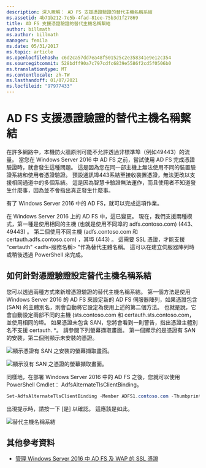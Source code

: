 ```yaml
---
description: 深入瞭解： AD FS 支援憑證驗證的替代主機名稱系結
ms.assetid: 4b71b212-7e5b-4fad-81ee-75b3d1f27869
title: AD FS 支援憑證驗證的替代主機名稱繫結
author: billmath
ms.author: billmath
manager: femila
ms.date: 05/31/2017
ms.topic: article
ms.openlocfilehash: c6d2ca57dd7ea48f501525c2e358341e9e12c354
ms.sourcegitcommit: 528bdff90a7c797cdfc6839e5586f2cd5f0506b0
ms.translationtype: MT
ms.contentlocale: zh-TW
ms.lasthandoff: 01/07/2021
ms.locfileid: "97977433"
---
```

# <a name="ad-fs-support-for-alternate-hostname-binding-for-certificate-authentication"></a>AD FS 支援憑證驗證的替代主機名稱繫結

在許多網路中，本機防火牆原則可能不允許透過非標準埠（例如49443）的流量。 當您在 Windows Server 2016 中 AD FS 之前，嘗試使用 AD FS 完成憑證驗證時，就會發生這種問題。 這是因為您在同一部主機上無法使用不同的裝置驗證系結和使用者憑證驗證。 預設通訊埠443系結至接收裝置憑證，無法更改以支援相同通道中的多個系結。 這是因為智慧卡驗證無法運作，而且使用者不知道發生什麼事，因為並不會指出真正發生什麼事。

有了 Windows Server 2016 中的 AD FS，就可以完成這項作業。

在 Windows Server 2016 上的 AD FS 中，這已變更。 現在，我們支援兩種模式，第一種是使用相同的主機 (也就是使用不同埠的 adfs.contoso.com)  (443、49443) 。 第二個使用不同主機 (adfs.contoso.com 和 certauth.adfs.contoso.com) ，其埠 (443) 。 這需要 SSL 憑證，才能支援 "certauth" <adfs-服務名稱> "作為替代主體名稱。 這可以在建立伺服器陣列時或稍後透過 PowerShell 來完成。

## <a name="how-to-configure-alternate-host-name-binding-for-certificate-authentication"></a>如何針對憑證驗證設定替代主機名稱系結
您可以透過兩種方式來新增憑證驗證的替代主機名稱系結。 第一個方法是使用 Windows Server 2016 的 AD FS 來設定新的 AD FS 伺服器陣列，如果憑證包含 (SAN) 的主體別名，則會自動將它設定為使用上述的第二個方法。 也就是說，它會自動設定兩部不同的主機 (sts.contoso.com 和 certauth.sts.contoso.com，並使用相同的埠。 如果憑證未包含 SAN，您將會看到一則警告，指出憑證主體別名不支援 certauth. *。 請參閱下列螢幕擷取畫面。 第一個顯示的是憑證有 SAN 的安裝，第二個則顯示未安裝的憑證。

![顯示憑證有 SAN 之安裝的螢幕擷取畫面。](media/AD-FS-support-for-alternate-hostname-binding-for-certificate-authentication/ADFS_CA_1.png)

![顯示沒有 SAN 之憑證的螢幕擷取畫面。](media/AD-FS-support-for-alternate-hostname-binding-for-certificate-authentication/ADFS_CA_2.png)

同樣地，在部署 Windows Server 2016 中的 AD FS 之後，您就可以使用 PowerShell Cmdlet： AdfsAlternateTlsClientBinding。

```powershell
Set-AdfsAlternateTlsClientBinding -Member ADFS1.contoso.com -Thumbprint '<thumbprint of cert>'
```

出現提示時，請按一下 [是] 以確認。  這應該是如此。

![替代主機名稱系結](media/AD-FS-support-for-alternate-hostname-binding-for-certificate-authentication/ADFS_CA_3.png)

## <a name="additional-references"></a>其他參考資料

* [管理 Windows Server 2016 中 AD FS 及 WAP 的 SSL 憑證](./manage-ssl-certificates-ad-fs-wap.md)
